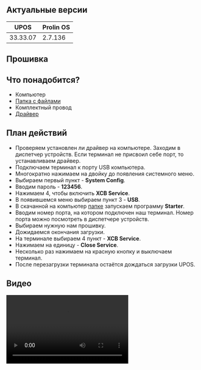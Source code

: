 <style>
   .markdown-content h2 {  
      margin-top: 2rem; 
      margin-bottom: 2rem; 
      font-size: 1.875rem; 
   }
   .markdown-content ul {
      list-style-type: disc; 
      font-size: 1.125rem; 
      display: flex; 
      flex-direction: column; 
      gap: 1rem; 
      padding-left: 20px; 
   }
   .markdown-content a:hover {
      text-decoration: underline;
   }
   .markdown-content table {
      min-width: 100%;
   }
   .markdown-content th {
      padding-left: 0.5rem;    
      padding-right: 0.5rem;   
      padding-top: 0.5rem;     
      padding-bottom: 0.5rem;  
      text-align: left;        
      font-size: 0.875rem;     
      line-height: 1.25rem;    
      font-weight: 500;        
      border: 1px solid;       
      border-color: #e5e7eb;
   }
   .markdown-content td {
      padding: 0.75rem 0.5rem;
      font-size: 0.875rem;
      line-height: 1.25rem;
      border: 1px solid #e5e7eb;
   }
   .markdown-content p {
      font-size: 1.125rem;
   }
</style>

## <a id="1">Актуальные версии</a>

<div class="overflow-x-auto whitespace-nowrap">

| UPOS     | Prolin OS |
| -------- | --------- |
| 33.33.07 | 2.7.136   |

</div>

## <a id="2">Прошивка</a>

## <a id="2.1" class="text-2xl">Что понадобится?</a>

- Компьютер
- [Папка с файлами](https://disk.yandex.ru/d/jt5WS_fWPZHaUg)
- Комплектный провод
- [Драйвер](https://disk.yandex.ru/d/0XtlL9aZeqnAHA)

## <a id="2.2" class="text-2xl">План действий</a>

- Проверяем установлен ли драйвер на компьютере. Заходим в диспетчер устройств. Если терминал не присвоил себе порт, то устанавливаем драйвер.
- Подключаем терминал к порту USB компьютера.
- Многократно нажимаем на двойку до появления системного меню.
- Выбираем первый пункт - **System Config**.
- Вводим пароль - **123456**.
- Нажимаем 4, чтобы включить **XCB Service**.
- В появившемся меню выбираем пункт 3 - **USB**.
- В скачанной на компьютер [папке](https://disk.yandex.ru/d/jt5WS_fWPZHaUg) запускаем программу **Starter**.
- Вводим номер порта, на котором подключен наш терминал. Номер порта можно посмотреть в диспетчере устройств.
- Выбираем нужную нам прошивку.
- Дожидаемся окончания загрузки.
- На терминале выбираем 4 пункт - **XCB Service**.
- Нажимаем на единицу - **Close Service**.
- Несколько раз нажимаем на красную кнопку и выключаем терминал.
- После перезагрузки терминала остаётся дождаться загрузки UPOS.

## <a id="2.3" class="text-2xl">Видео</a>

<video width='320' height='180' controls>
    <source src='/content/pax-q25/video/PAX Q25.mp4' type='video/mp4' />
</video>
